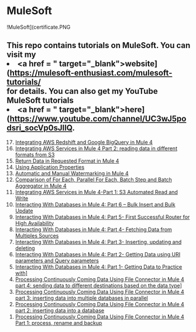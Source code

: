 # MuleSoft

!MuleSoft](certificate.PNG

## This repo contains tutorials on MuleSoft. You can visit my <li><a href = "    target="_blank">website](https://mulesoft-enthusiast.com/mulesoft-tutorials/</a></li> for details. You can also get my YouTube MuleSoft tutorials <li><a href = "    target="_blank">here](https://www.youtube.com/channel/UC3wJ5podsri_socVp0sJIlQ.

<ol reversed>
<li><a href = "https://www.youtube.com/watch?v=cD1gMBWYZaQ" target="_blank">Integrating AWS Redshift and Google BigQuery in Mule 4</a></a></li> 
<li><a href = "https://www.youtube.com/watch?v=OBKKYs8LVE8 target="_blank">Integrating AWS Services in Mule 4 Part 2: reading data in different formats from S3</a></li>
<li><a href = "https://www.youtube.com/watch?v=XFH-g_wp6sU  target="_blank">Return Data in Requested Format in Mule 4</a></li>
<li><a href = "https://youtu.be/28eo-4MgYv0 target="_blank">Using Application Properties</a></li>
<li><a href = "https://youtu.be/LmHrjUMslhs target="_blank">Automatic and Manual Watermarking in Mule 4</a></li>
<li><a href = "https://youtu.be/jQSa7e8MUOo target="_blank">Comparison of For Each, Parallel For Each, Batch Step and Batch Aggregator in Mule 4</a></li>
<li><a href = "https://github.com/fissehab/mulesoft/blob/main/Integrating%20AWS%20Services%20in%20Mule%204-Part%201.ipynb    target="_blank">Integrating AWS Services in Mule 4-Part 1: S3 Automated Read and Write </a></li>
<li><a href = "https://www.youtube.com/watch?v=TqPc5AomvBs   target="_blank">Interacting With Databases in Mule 4: Part 6 – Bulk Insert and Bulk Update</a></li>
<li><a href = "https://www.youtube.com/watch?v=-MoXsnxQZUk    target="_blank">Interacting With Databases in Mule 4: Part 5- First Successful Router for High Availability</a></li>
<li><a href = "https://www.youtube.com/watch?v=ZHNu44XwDNk    target="_blank">Interacting With Databases in Mule 4: Part 4- Fetching Data from Multiples Sources</a></li>
<li><a href = "https://youtu.be/bcT17zOPCEA    target="_blank">Interacting With Databases in Mule 4: Part 3- Inserting, updating and deleting</a></li>
<li><a href = "https://youtu.be/F3FRBskfJwc    target="_blank"> Interacting With Databases in Mule 4: Part 2- Getting Data using URI parameters and Query parameters</a></li>
<li><a href = "https://www.youtube.com/watch?v=K25aeJIqsQc    target="_blank">Interacting With Databases in Mule 4: Part 1- Getting Data to Practice with]</a></li>
<li><a href = "https://github.com/fissehab/mulesoft/blob/main/Processing%20Continuously%20Coming%20Data%20%20Using%20File%20Connector%20and%20in%20Mule%204-Part%204.ipynb    target="_blank">Processing Continuously Coming Data Using File Connector in Mule 4 part 4: sending data to different destinations based on the data type]</a></li>
<li><a href = "https://github.com/fissehab/mulesoft/blob/main/Processing%20Continuously%20Coming%20Data%20%20Using%20File%20Connector%20and%20in%20Mule%204-Part%203.ipynb    target="_blank">Processing Continuously Coming Data Using File Connector in Mule 4 part 3: inserting data into multiple databases in parallel</a></li>
<li><a href = "https://github.com/fissehab/mulesoft/blob/main/Processing%20Continuously%20Coming%20Data%20%20Using%20File%20Connector%20and%20in%20Mule%204-Part%202.ipynb    target="_blank">Processing Continuously Coming Data Using File Connector in Mule 4 part 2: inserting data into a database</a></li>
<li><a href = "https://github.com/fissehab/mulesoft/blob/main/Processing%20Continuously%20Coming%20Data%20Using%20File%20Connector%20in%20Mule%204.ipynb    target="_blank">Processing Continuously Coming Data Using File Connector in Mule 4 Part 1: process, rename and backup</a></li>

</ol>


